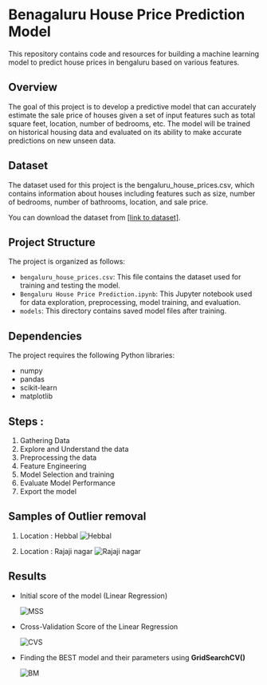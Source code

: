 # Benagaluru House Price Prediction Model

This repository contains code and resources for building a machine learning model to predict house prices in bengaluru based on various features.

## Overview

The goal of this project is to develop a predictive model that can accurately estimate the sale price of houses given a set of input features such as total square feet, location, number of bedrooms, etc. The model will be trained on historical housing data and evaluated on its ability to make accurate predictions on new unseen data.

## Dataset

The dataset used for this project is the bengaluru_house_prices.csv, which contains information about houses including features such as size, number of bedrooms, number of bathrooms, location, and sale price. 

You can download the dataset from [[link to dataset]](https://www.kaggle.com/amitabhajoy/bengaluru-house-price-data).

## Project Structure

The project is organized as follows:

- `bengaluru_house_prices.csv`: This file contains the dataset used for training and testing the model.
- `Bengaluru House Price Prediction.ipynb`: This Jupyter notebook used for data exploration, preprocessing, model training, and evaluation.
- `models`: This directory contains saved model files after training.

## Dependencies

The project requires the following Python libraries:

- numpy
- pandas
- scikit-learn
- matplotlib

## Steps : 
1. Gathering Data
2. Explore and Understand the data
3. Preprocessing the data
4. Feature Engineering
5. Model Selection and training
6. Evaluate Model Performance
7. Export the model

## Samples of Outlier removal
1. Location : Hebbal
   ![Hebbal](https://github.com/Prajwal-1718/Bengaluru_House_Price_Prediction/assets/68771962/cc399504-1452-45e8-81bf-88f0387d390d)

2. Location : Rajaji nagar
   ![Rajaji nagar](https://github.com/Prajwal-1718/Bengaluru_House_Price_Prediction/assets/68771962/a76b2dc1-5feb-4af1-838c-57ba186ae946)

## Results
* Initial score of the model (Linear Regression)
  
  ![MSS](https://github.com/Prajwal-1718/Bengaluru_House_Price_Prediction/assets/68771962/c09b3975-dab8-4fde-9347-1c8e275a3b8d)

* Cross-Validation Score of the Linear Regression
  
  ![CVS](https://github.com/Prajwal-1718/Bengaluru_House_Price_Prediction/assets/68771962/81d60258-7605-4c75-859f-ee07ad4de7e9)

* Finding the BEST model and their parameters using **GridSearchCV()**
  
  ![BM](https://github.com/Prajwal-1718/Bengaluru_House_Price_Prediction/assets/68771962/66526f56-a168-4525-b1c5-18c3c4e1249d)




